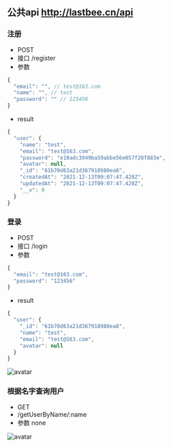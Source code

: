 ## 公共api http://lastbee.cn/api
### 注册
* POST
* 接口 /register
* 参数
```js
{
  "email": "", // test@163.com
  "name": "", // test
  "password": "" // 123456
}
```

* result 
```js
{
  "user": {
    "name": "test",
    "email": "test@163.com",
    "password": "e10adc3949ba59abbe56e057f20f883e",
    "avatar": null,
    "_id": "61b70d63a21d367918980ea8",
    "createdAt": "2021-12-13T09:07:47.428Z",
    "updatedAt": "2021-12-13T09:07:47.428Z",
    "__v": 0
  }
}
```

### 登录
* POST
* 接口 /login
* 参数
```js
{
  "email": "test@163.com",
  "password": "123456"
}
```

* result 
```js
{
  "user": {
    "_id": "61b70d63a21d367918980ea8",
    "name": "test",
    "email": "test@163.com",
    "avatar": null
  }
}
```


![avatar](/img/login.png)

###  根据名字查询用户
* GET
* /getUserByName/:name
* 参数 none

![avatar](/img/name.png)



